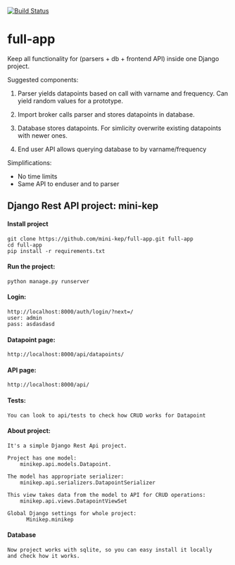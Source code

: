 [![Build Status](https://travis-ci.org/mini-kep/full-app.svg?branch=dev)](https://travis-ci.org/mini-kep/full-app)

# full-app
Keep all functionality for (parsers + db + frontend API)  inside one Django project.


Suggested components:

1. Parser yields datapoints based on call with varname and frequency.
   Can yield random values for a prototype.

2. Import broker calls parser and stores datapoints in database.

3. Database stores datapoints. For simlicity overwrite existing datapoints with newer ones.

4. End user API allows querying database to by varname/frequency

Simplifications:
- No time limits
- Same API to enduser and to parser


## Django Rest API project: mini-kep

#### Install project
    git clone https://github.com/mini-kep/full-app.git full-app
    cd full-app
    pip install -r requirements.txt

#### Run the project:
    python manage.py runserver

#### Login:
    http://localhost:8000/auth/login/?next=/
    user: admin
    pass: asdasdasd

#### Datapoint page:
    http://localhost:8000/api/datapoints/
   
#### API page:
    http://localhost:8000/api/

#### Tests:
    You can look to api/tests to check how CRUD works for Datapoint

#### About project:
    It's a simple Django Rest Api project.
    
    Project has one model:
        minikep.api.models.Datapoint. 
    
    The model has appropriate serializer:
        minikep.api.serializers.DatapointSerializer 
    
    This view takes data from the model to API for CRUD operations:  
        minikep.api.views.DatapointViewSet
    
    Global Django settings for whole project:
          Minikep.minikep

#### Database
    Now project works with sqlite, so you can easy install it locally 
    and check how it works.

